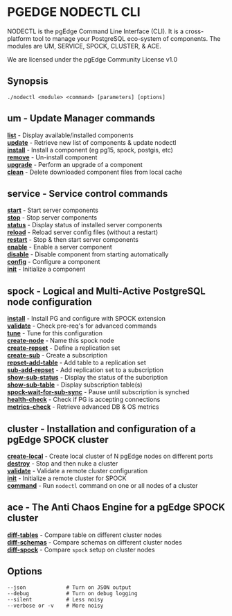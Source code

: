 # PGEDGE NODECTL CLI
NODECTL is the pgEdge Command Line Interface (CLI).  It is a cross-platform 
tool to manage your PostgreSQL eco-system of components.  The modules are 
UM, SERVICE, SPOCK, CLUSTER, & ACE.

We are licensed under the pgEdge Community License v1.0

## Synopsis
    ./nodectl <module> <command> [parameters] [options] 

## um - Update Manager commands
[**list**](doc/um-list.md) - Display available/installed components<br>
[**update**](doc/um-update.md)  - Retrieve new list of components & update nodectl<br>
[**install**](doc/um-install.md) - Install a component (eg pg15, spock, postgis, etc)<br>
[**remove**](doc/um-remove.md) - Un-install component<br>
[**upgrade**](doc/um-upgrade.md) - Perform an upgrade of a component<br>
[**clean**](doc/um-clean.md) - Delete downloaded component files from local cache<br>


## service - Service control commands
[**start**](service-start.md)                 - Start server components<br>
[**stop**](doc/service-stop.md)               - Stop server components<br>
[**status**](doc/service-status.md)           - Display status of installed server components<br>
[**reload**](doc/service-reload.md)           - Reload server config files (without a restart)<br>
[**restart**](doc/service-restart.md)         - Stop & then start server components<br>
[**enable**](doc/service-enable.md)           - Enable a server component<br>
[**disable**](doc/service-disable.md)         - Disable component from starting automatically<br>
[**config**](doc/service-config-.md)          - Configure a component<br>
[**init**](doc/service-init.md)               - Initialize a component<br>

## spock - Logical and Multi-Active PostgreSQL node configuration
[**install**](doc/spock-install.md)             - Install PG and configure with SPOCK extension<br>
[**validate**](doc/spock-validate.md)           - Check pre-req's for advanced commands<br>
[**tune**](doc/spock-tune.md)                   - Tune for this configuration<br>
[**create-node**](doc/spock-create-node.md)     - Name this spock node<br>
[**create-repset**](doc/spock-create-repset.md) - Define a replication set<br>
[**create-sub**](doc/spock-create-sub.md)       - Create a subscription<br>
[**repset-add-table**](doc/spock-repset-add-table.md)  - Add table to a replication set<br>
[**sub-add-repset**](doc/spock-sub-add-repset.md)     - Add replication set to a subscription<br>
[**show-sub-status**](spock-show-sub-status.md)        - Display the status of the subcription<br>
[**show-sub-table**](doc/spock-show-sub-table.md)      - Display subscription table(s)<br>
[**spock-wait-for-sub-sync**](doc/spock-wait-for-sub-sync.md)  - Pause until subscription is synched<br>
[**health-check**](doc/spock-health-check.md)          - Check if PG is accepting connections<br>
[**metrics-check**](doc/spock-metrics-check.md)        - Retrieve advanced DB & OS metrics<br>

## cluster - Installation and configuration of a pgEdge SPOCK cluster
[**create-local**](doc/cluster-create-local.md)   - Create local cluster of N pgEdge nodes on different ports<br>
[**destroy**](doc/cluster-destroy.md)             - Stop and then nuke a cluster<br>
[**validate**](doc/cluster-validate.md)           - Validate a remote cluster configuration<br>
[**init**](doc/cluster-init.md)                   - Initialize a remote cluster for SPOCK<br>
[**command**](doc/cluster-command.md)             - Run `nodectl` command on one or all nodes of a cluster<br>

## ace - The Anti Chaos Engine for a pgEdge SPOCK cluster
[**diff-tables**](doc/ace-diff-tables.md)         - Compare table on different cluster nodes<br>
[**diff-schemas**](doc/ace-diff-schemas.md)       - Compare schemas on different cluster nodes<br>
[**diff-spock**](doc/ace-diff-spock.md)           - Compare `spock` setup on cluster nodes<br>

## Options
    --json             # Turn on JSON output
    --debug            # Turn on debug logging
    --silent           # Less noisy
    --verbose or -v    # More noisy

